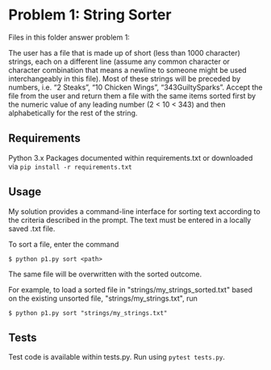 # Problem 1: String Sorter

Files in this folder answer problem 1:

The user has a file that is made up of short (less than 1000 character) strings, each on a different line (assume any common character or character combination that means a newline to someone might be used interchangeably in this file). Most of these strings will be preceded by numbers, i.e. “2 Steaks”, “10 Chicken Wings”, “343GuiltySparks”. Accept the file from the user and return them a file with the same items sorted first by the numeric value of any leading number (2 < 10 < 343) and then alphabetically for the rest of the string.

## Requirements

Python 3.x
Packages documented within requirements.txt or downloaded via `pip install -r requirements.txt`

## Usage

My solution provides a command-line interface for sorting text according to the criteria described in the prompt. The text must be entered in a locally saved .txt file.

To sort a file, enter the command

	$ python p1.py sort <path>

The same file will be overwritten with the sorted outcome.

For example, to load a sorted file in "strings/my_strings_sorted.txt" based on the existing unsorted file, "strings/my_strings.txt", run

	$ python p1.py sort "strings/my_strings.txt"

## Tests

Test code is available within tests.py. Run using `pytest tests.py`.